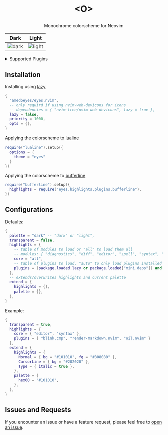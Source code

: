 <h1 align="center">
  <p>&lt;O&gt;</p>
</h1>

<p align="center">Monochrome colorscheme for Neovim</p>

| Dark                                         | Light                                         |
| -------------------------------------------- | --------------------------------------------- |
| ![dark](https://files.catbox.moe/jwm9kk.png) | ![light](https://files.catbox.moe/i60s89.png) |

<details>
<summary>Supported Plugins</summary>

- [blink.cmp](https://github.com/Saghen/blink.cmp)
- [bufferline.nvim](https://github.com/akinsho/bufferline.nvim)
- [codeium.nvim](https://github.com/Exafunction/codeium.nvim)
- [flash.nvim](https://github.com/folke/flash.nvim)
- [fzf-lua](https://github.com/ibhagwan/fzf-lua)
- [helpview.nvim](https://github.com/OXY2DEV/helpview.nvim)
- [indent-blankline.nvim](https://github.com/lukas-reineke/indent-blankline.nvim)
- [lazy.nvim](https://github.com/folke/lazy.nvim)
- [leap.nvim](https://github.com/ggandor/leap.nvim)
- [lualine](https://github.com/nvim-lualine/lualine.nvim)
- [markview.nvim](https://github.com/OXY2DEV/markview.nvim)
- [mason.nvim](https://github.com/williamboman/mason.nvim)
- [mini.icons](https://github.com/echasnovski/mini.icons)
- [mini.indentscope](https://github.com/echasnovski/mini.indentscope)
- [neo-tree.nvim](https://github.com/nvim-neo-tree/neo-tree.nvim)
- [noice.nvim](https://github.com/folke/noice.nvim)
- [nvim-cmp](https://github.com/hrsh7th/nvim-cmp)
- [nvim-dap-ui](https://github.com/rcarriga/nvim-dap-ui)
- [nvim-notify](https://github.com/rcarriga/nvim-notify)
- [nvim-web-devicons](https://github.com/nvim-tree/nvim-web-devicons)
- [oil.nvim](https://github.com/stevearc/oil.nvim)
- [render-markdown.nvim](https://github.com/MeanderingProgrammer/render-markdown.nvim)
- [snacks.nvim](https://github.com/folke/snacks.nvim)
- [telescope.nvim](https://github.com/nvim-telescope/telescope.nvim)
- [undotree](https://github.com/mbbill/undotree)
- [vim-illuminate](https://github.com/RRethy/vim-illuminate)

</details>

## Installation

Installing using [lazy](https://github.com/folke/lazy.nvim)

```lua
{
  "amedoeyes/eyes.nvim",
  -- only requird if using nvim-web-devicons for icons
  -- dependencies = { "nvim-tree/nvim-web-devicons", lazy = true },
  lazy = false,
  priority = 1000,
  opts = {},
}
```

Applying the colorscheme to [lualine](https://github.com/nvim-lualine/lualine.nvim)

```lua
require("lualine").setup({
  options = {
    theme = "eyes"
  }
})
```

Applying the colorscheme to [bufferline](https://github.com/akinsho/bufferline.nvim)

```lua
require("bufferline").setup({
  highlights = require("eyes.highlights.plugins.bufferline"),
})
```

## Configurations

Defaults:

```lua
{
  palette = "dark" -- "dark" or "light",
  transparent = false,
  highlights = {
    -- table of modules to load or "all" to load them all
    -- modules: { "diagnostics", "diff", "editor", "spell", "syntax", "terminal", "treesitter" }
    core = "all",
    -- table of plugins to load, "auto" to only load plugins installed with lazy or mini.deps or "all" to load them all
    plugins = (package.loaded.lazy or package.loaded["mini.deps"]) and "auto" or "all",
  },
  -- extends/overwrites highlights and current palette
  extend = {
    highlights = {},
    palette = {},
  },
}
```

Example:

```lua
{
  transparent = true,
  highlights = {
    core = { "editor", "syntax" },
    plugins = { "blink.cmp", "render-markdown.nvim", "oil.nvim" }
  },
  extend = {
    highlights = {
      Normal = { bg = "#101010", fg = "#808080" },
      CursorLine = { bg = "#202020" },
      Type = { italic = true },
    },
    palette = {
      hex00 = "#101010",
    },
  },
}
```

## Issues and Requests

If you encounter an issue or have a feature request, please feel free to [open an issue](https://github.com/amedoeyes/eyes.nvim/issues).
